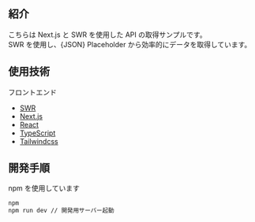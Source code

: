 ## 紹介

こちらは Next.js と SWR を使用した API の取得サンプルです。  
SWR を使用し、{JSON} Placeholder から効率的にデータを取得しています。

## 使用技術

フロントエンド

- [SWR](https://swr.vercel.app/ja)
- [Next.js](https://nextjs.org/)
- [React](https://ja.react.dev/)
- [TypeScript](https://www.typescriptlang.org/)
- [Tailwindcss](https://tailwindcss.com/)

## 開発手順

npm を使用しています

```bash
npm
npm run dev // 開発用サーバー起動
```
